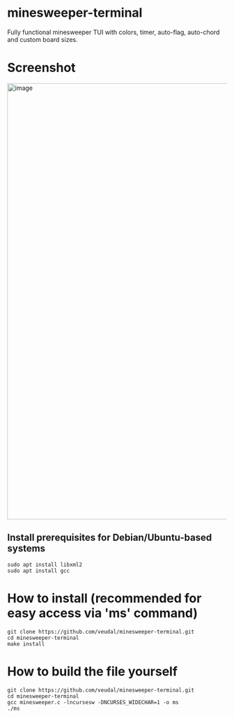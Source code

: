 # minesweeper-terminal
Fully functional minesweeper TUI with colors, timer, auto-flag, auto-chord and custom board sizes.

# Screenshot
<img width="1919" height="1001" alt="image" src="https://github.com/user-attachments/assets/51404280-aa36-4dcf-8fb0-dd2c9dc87508" />

## Install prerequisites for Debian/Ubuntu-based systems
```
sudo apt install libxml2
sudo apt install gcc
```

# How to install (recommended for easy access via 'ms' command)
```
git clone https://github.com/veudal/minesweeper-terminal.git
cd minesweeper-terminal
make install
```

# How to build the file yourself
```
git clone https://github.com/veudal/minesweeper-terminal.git
cd minesweeper-terminal
gcc minesweeper.c -lncursesw -DNCURSES_WIDECHAR=1 -o ms
./ms
```

